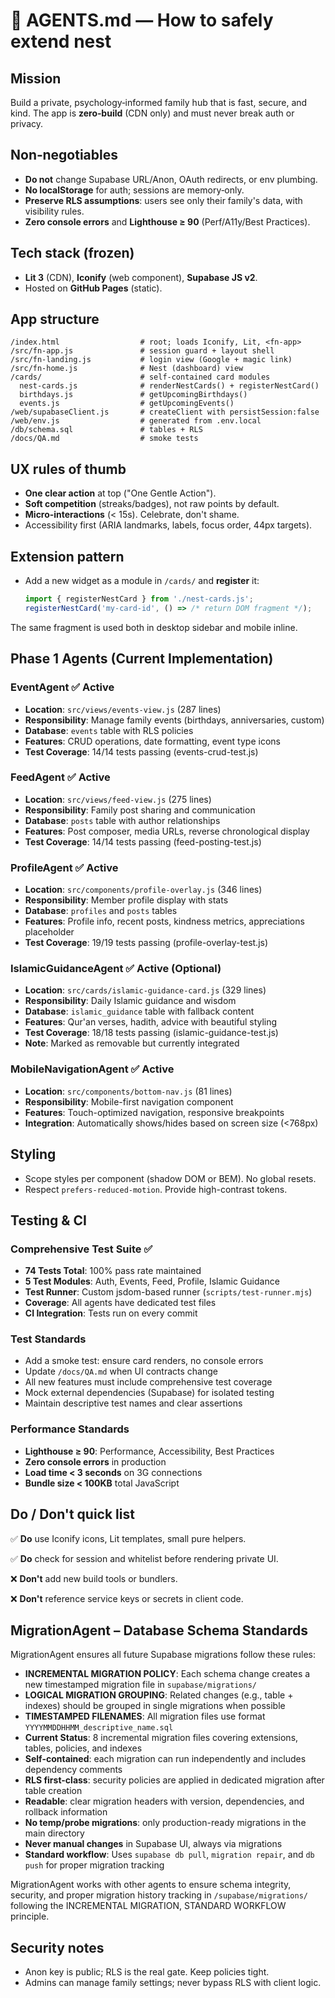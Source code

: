 # 🤖 AGENTS.md — How to safely extend **nest**

## Mission
Build a private, psychology‑informed family hub that is fast, secure, and kind. The app is **zero‑build** (CDN only) and must never break auth or privacy.

## Non‑negotiables
- **Do not** change Supabase URL/Anon, OAuth redirects, or env plumbing.
- **No localStorage** for auth; sessions are memory‑only.
- **Preserve RLS assumptions**: users see only their family's data, with visibility rules.
- **Zero console errors** and **Lighthouse ≥ 90** (Perf/A11y/Best Practices).

## Tech stack (frozen)
- **Lit 3** (CDN), **Iconify** (web component), **Supabase JS v2**.
- Hosted on **GitHub Pages** (static).

## App structure

```
/index.html                  # root; loads Iconify, Lit, <fn-app>
/src/fn-app.js               # session guard + layout shell
/src/fn-landing.js           # login view (Google + magic link)
/src/fn-home.js              # Nest (dashboard) view
/cards/                      # self-contained card modules
  nest-cards.js              # renderNestCards() + registerNestCard()
  birthdays.js               # getUpcomingBirthdays()
  events.js                  # getUpcomingEvents()
/web/supabaseClient.js       # createClient with persistSession:false
/web/env.js                  # generated from .env.local
/db/schema.sql               # tables + RLS
/docs/QA.md                  # smoke tests
```

## UX rules of thumb
- **One clear action** at top ("One Gentle Action").
- **Soft competition** (streaks/badges), not raw points by default.
- **Micro‑interactions** (< 15s). Celebrate, don't shame.
- Accessibility first (ARIA landmarks, labels, focus order, 44px targets).

## Extension pattern
- Add a new widget as a module in `/cards/` and **register** it:
  ```js
  import { registerNestCard } from './nest-cards.js';
  registerNestCard('my-card-id', () => /* return DOM fragment */);
  ```

The same fragment is used both in desktop sidebar and mobile inline.

## Phase 1 Agents (Current Implementation)

### EventAgent ✅ **Active**
- **Location**: `src/views/events-view.js` (287 lines)
- **Responsibility**: Manage family events (birthdays, anniversaries, custom)
- **Database**: `events` table with RLS policies
- **Features**: CRUD operations, date formatting, event type icons
- **Test Coverage**: 14/14 tests passing (events-crud-test.js)

### FeedAgent ✅ **Active**
- **Location**: `src/views/feed-view.js` (275 lines)  
- **Responsibility**: Family post sharing and communication
- **Database**: `posts` table with author relationships
- **Features**: Post composer, media URLs, reverse chronological display
- **Test Coverage**: 14/14 tests passing (feed-posting-test.js)

### ProfileAgent ✅ **Active**
- **Location**: `src/components/profile-overlay.js` (346 lines)
- **Responsibility**: Member profile display with stats
- **Database**: `profiles` and `posts` tables
- **Features**: Profile info, recent posts, kindness metrics, appreciations placeholder
- **Test Coverage**: 19/19 tests passing (profile-overlay-test.js)

### IslamicGuidanceAgent ✅ **Active** (Optional)
- **Location**: `src/cards/islamic-guidance-card.js` (329 lines) 
- **Responsibility**: Daily Islamic guidance and wisdom
- **Database**: `islamic_guidance` table with fallback content
- **Features**: Qur'an verses, hadith, advice with beautiful styling
- **Test Coverage**: 18/18 tests passing (islamic-guidance-test.js)
- **Note**: Marked as removable but currently integrated

### MobileNavigationAgent ✅ **Active**
- **Location**: `src/components/bottom-nav.js` (81 lines)
- **Responsibility**: Mobile-first navigation component
- **Features**: Touch-optimized navigation, responsive breakpoints
- **Integration**: Automatically shows/hides based on screen size (<768px)

## Styling
- Scope styles per component (shadow DOM or BEM). No global resets.
- Respect `prefers-reduced-motion`. Provide high-contrast tokens.

## Testing & CI

### Comprehensive Test Suite ✅
- **74 Tests Total**: 100% pass rate maintained
- **5 Test Modules**: Auth, Events, Feed, Profile, Islamic Guidance  
- **Test Runner**: Custom jsdom-based runner (`scripts/test-runner.mjs`)
- **Coverage**: All agents have dedicated test files
- **CI Integration**: Tests run on every commit

### Test Standards
- Add a smoke test: ensure card renders, no console errors
- Update `/docs/QA.md` when UI contracts change
- All new features must include comprehensive test coverage
- Mock external dependencies (Supabase) for isolated testing
- Maintain descriptive test names and clear assertions

### Performance Standards
- **Lighthouse ≥ 90**: Performance, Accessibility, Best Practices
- **Zero console errors** in production
- **Load time < 3 seconds** on 3G connections
- **Bundle size < 100KB** total JavaScript

## Do / Don't quick list

✅ **Do** use Iconify icons, Lit templates, small pure helpers.

✅ **Do** check for session and whitelist before rendering private UI.

❌ **Don't** add new build tools or bundlers.

❌ **Don't** reference service keys or secrets in client code.

## MigrationAgent – Database Schema Standards

MigrationAgent ensures all future Supabase migrations follow these rules:  
- **INCREMENTAL MIGRATION POLICY**: Each schema change creates a new timestamped migration file in `supabase/migrations/`
- **LOGICAL MIGRATION GROUPING**: Related changes (e.g., table + indexes) should be grouped in single migrations when possible
- **TIMESTAMPED FILENAMES**: All migration files use format `YYYYMMDDHHMM_descriptive_name.sql`
- **Current Status**: 8 incremental migration files covering extensions, tables, policies, and indexes
- **Self-contained**: each migration can run independently and includes dependency comments
- **RLS first-class**: security policies are applied in dedicated migration after table creation  
- **Readable**: clear migration headers with version, dependencies, and rollback information
- **No temp/probe migrations**: only production-ready migrations in the main directory
- **Never manual changes** in Supabase UI, always via migrations  
- **Standard workflow**: Uses `supabase db pull`, `migration repair`, and `db push` for proper migration tracking

MigrationAgent works with other agents to ensure schema integrity, security, and proper migration history tracking in `/supabase/migrations/` following the INCREMENTAL MIGRATION, STANDARD WORKFLOW principle.

## Security notes
- Anon key is public; RLS is the real gate. Keep policies tight.
- Admins can manage family settings; never bypass RLS with client logic.
